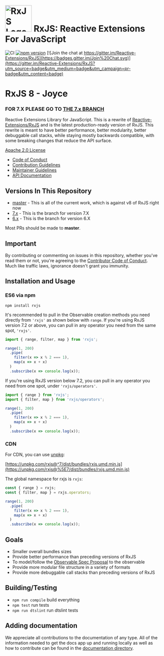 # <img src="docs_app/src/assets/images/logos/Rx_Logo_S.png" alt="RxJS Logo" width="86" height="86"> RxJS: Reactive Extensions For JavaScript

![CI](https://github.com/reactivex/rxjs/workflows/CI/badge.svg)
[![npm version](https://badge.fury.io/js/rxjs.svg)](http://badge.fury.io/js/rxjs)
[![Join the chat at https://gitter.im/Reactive-Extensions/RxJS](https://badges.gitter.im/Join%20Chat.svg)](https://gitter.im/Reactive-Extensions/RxJS?utm_source=badge&utm_medium=badge&utm_campaign=pr-badge&utm_content=badge)

# RxJS 8 - Joyce

### FOR 7.X PLEASE GO TO [THE 7.x BRANCH](https://github.com/ReactiveX/rxjs/tree/7.x)

Reactive Extensions Library for JavaScript. This is a rewrite of [Reactive-Extensions/RxJS](https://github.com/Reactive-Extensions/RxJS) and is the latest production-ready version of RxJS. This rewrite is meant to have better performance, better modularity, better debuggable call stacks, while staying mostly backwards compatible, with some breaking changes that reduce the API surface.

[Apache 2.0 License](LICENSE.txt)

- [Code of Conduct](CODE_OF_CONDUCT.md)
- [Contribution Guidelines](CONTRIBUTING.md)
- [Maintainer Guidelines](docs_app/content/maintainer-guidelines.md)
- [API Documentation](https://rxjs.dev/)

## Versions In This Repository

- [master](https://github.com/ReactiveX/rxjs/commits/master) - This is all of the current work, which is against v8 of RxJS right now
- [7.x](https://github.com/ReactiveX/rxjs/tree/7.x) - This is the branch for version 7.X
- [6.x](https://github.com/ReactiveX/rxjs/tree/6.x) - This is the branch for version 6.X

Most PRs should be made to **master**.

## Important

By contributing or commenting on issues in this repository, whether you've read them or not, you're agreeing to the [Contributor Code of Conduct](CODE_OF_CONDUCT.md). Much like traffic laws, ignorance doesn't grant you immunity.

## Installation and Usage

### ES6 via npm

```shell
npm install rxjs
```

It's recommended to pull in the Observable creation methods you need directly from `'rxjs'` as shown below with `range`.
If you're using RxJS version 7.2 or above, you can pull in any operator you need from the same spot, `'rxjs'`.

```ts
import { range, filter, map } from 'rxjs';

range(1, 200)
  .pipe(
    filter(x => x % 2 === 1),
    map(x => x + x)
  )
  .subscribe(x => console.log(x));
```

If you're using RxJS version below 7.2, you can pull in any operator you need from one spot, under `'rxjs/operators'`.

```ts
import { range } from 'rxjs';
import { filter, map } from 'rxjs/operators';

range(1, 200)
  .pipe(
    filter(x => x % 2 === 1),
    map(x => x + x)
  )
  .subscribe(x => console.log(x));
```

### CDN

For CDN, you can use [unpkg](https://unpkg.com/):

[https://unpkg.com/rxjs@^7/dist/bundles/rxjs.umd.min.js](https://unpkg.com/rxjs@%5E7/dist/bundles/rxjs.umd.min.js)

The global namespace for rxjs is `rxjs`:

```js
const { range } = rxjs;
const { filter, map } = rxjs.operators;

range(1, 200)
  .pipe(
    filter(x => x % 2 === 1),
    map(x => x + x)
  )
  .subscribe(x => console.log(x));
```

## Goals

- Smaller overall bundles sizes
- Provide better performance than preceding versions of RxJS
- To model/follow the [Observable Spec Proposal](https://github.com/zenparsing/es-observable) to the observable
- Provide more modular file structure in a variety of formats
- Provide more debuggable call stacks than preceding versions of RxJS

## Building/Testing

- `npm run compile` build everything
- `npm test` run tests
- `npm run dtslint` run dtslint tests

## Adding documentation

We appreciate all contributions to the documentation of any type. All of the information needed to get the docs app up and running locally as well as how to contribute can be found in the [documentation directory](./docs_app).
